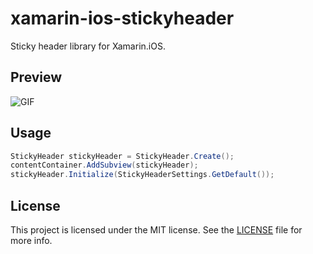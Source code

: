 # xamarin-ios-stickyheader
Sticky header library for Xamarin.iOS. 

## Preview

![GIF](https://media.giphy.com/media/l2SqfAy5Ej7rj4Ius/giphy.gif)

## Usage 

```C#
StickyHeader stickyHeader = StickyHeader.Create();
contentContainer.AddSubview(stickyHeader);
stickyHeader.Initialize(StickyHeaderSettings.GetDefault());
```

## License

This project is licensed under the MIT license. See the [LICENSE](LICENSE) file for more info.
